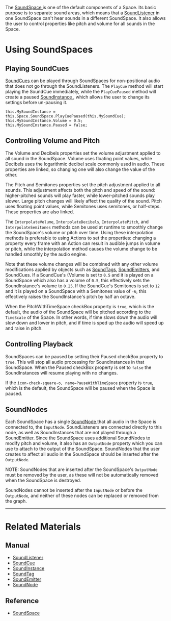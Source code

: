 The [ SoundSpace ](https://github.com/ZilchEngine/ZilchDocs/blob/master/code_reference/class_reference/soundspace.md) is one of the default components of a Space. Its basic purpose is to separate sound areas, which means that a [SoundListener](https://github.com/ZilchEngine/ZilchDocs/blob/master/zilch_editor_documentation/zilchmanual/audio/soundlistener.md) in one SoundSpace can't hear sounds in a different SoundSpace. It also allows the user to control properties like pitch and volume for all sounds in the Space. 

 # Using SoundSpaces

 ## Playing SoundCues

[SoundCues  ](https://github.com/ZilchEngine/ZilchDocs/blob/master/zilch_editor_documentation/zilchmanual/audio/soundcue.md) can be played through SoundSpaces for non-positional audio that does not go through the SoundListeners. The `PlayCue` method will start playing the SoundCue immediately, while the `PlayCuePaused` method will create a paused [SoundInstance ](https://github.com/ZilchEngine/ZilchDocs/blob/master/zilch_editor_documentation/zilchmanual/audio/soundinstance.md), which allows the user to change its settings before un-pausing it.

```lang=csharp
this.MySoundInstance = this.Space.SoundSpace.PlayCuePaused(this.MySoundCue);
this.MySoundInstance.Volume = 0.5;
this.MySoundInstance.Paused = false;
```

 ## Controlling Volume and Pitch

The Volume  and Decibels  properties set the volume adjustment applied to all sound in the SoundSpace. Volume  uses floating point values, while Decibels  uses the logarithmic decibel scale commonly used in audio. These properties are linked, so changing one will also change the value of the other.

The Pitch  and Semitones  properties set the pitch adjustment applied to all sounds. This adjustment affects both the pitch and speed of the sound: higher-pitched sounds will play faster, while lower-pitched sounds play slower. Large pitch changes will likely affect the quality of the sound. Pitch  uses floating point values, while Semitones  uses semitones, or half-steps. These properties are also linked.

The `InterpolateVolume`, `InterpolateDecibels`, `InterpolatePitch`, and `InterpolateSemitones` methods can be used at runtime to smoothly change the SoundSpace's volume or pitch over time. Using these interpolation methods is preferable to using Actions to set the properties: changing a property every frame with an Action can result in audible jumps in volume or pitch, while the interpolation method causes the volume change to be handled smoothly by the audio engine.

Note that these volume changes will be combined with any other volume modifications applied by objects such as [SoundTags](https://github.com/ZilchEngine/ZilchDocs/blob/master/zilch_editor_documentation/zilchmanual/audio/soundtag.md), [SoundEmitters](https://github.com/ZilchEngine/ZilchDocs/blob/master/zilch_editor_documentation/zilchmanual/audio/soundemitter.md), and SoundCues. If a SoundCue's {Volume  is set to `0.5` and it is played on a SoundSpace which also has a volume of `0.5`, this effectively sets the SoundInstance's volume to `0.25`. If the SoundCue's Semitones  is set to `12` and it is played on a SoundSpace with a Semitones  value of `-6`, this effectively raises the SoundInstance's pitch by half an octave.

When the PitchWithTimeSpace checkBox property is `true`, which is the default, the audio of the SoundSpace will be pitched according to the `TimeScale` of the Space. In other words, if time slows down the audio will slow down and lower in pitch, and if time is sped up the audio will speed up and raise in pitch.

 ## Controlling Playback

SoundSpaces can be paused by setting their Paused checkBox property to `true`. This will stop all audio processing for SoundInstances in that SoundSpace. When the Paused checkBox property is set to `false` the SoundInstances will resume playing with no changes. 

If the `icon-check-square-o, name=PauseWithTimeSpace` property is `true`, which is the default, the SoundSpace will be paused when the Space is paused.

 ## SoundNodes

Each SoundSpace has a single [SoundNode ](https://github.com/ZilchEngine/ZilchDocs/blob/master/zilch_editor_documentation/zilchmanual/audio/soundnode.md) that all audio in the Space is connected to, the `InputNode`. SoundListeners are connected directly to this node, as well as SoundInstances that are not played through a SoundEmitter. Since the SoundSpace uses additional SoundNodes to modify pitch and volume, it also has an `OutputNode` property which you can use to attach to the output of the SoundSpace. SoundNodes that the user creates to affect all audio in the SoundSpace should be inserted after the `OutputNode`. 

NOTE: SoundNodes that are inserted after the SoundSpace's `OutputNode` must be removed by the user, as these will not be automatically removed when the SoundSpace is destroyed.

SoundNodes cannot be inserted after the `InputNode` or before the `OutputNode`, and neither of these nodes can be replaced or removed from the graph.

---
 #  Related Materials

 ## Manual

- [SoundListener ](https://github.com/ZilchEngine/ZilchDocs/blob/master/zilch_editor_documentation/zilchmanual/audio/soundlistener.md)
- [SoundCue ](https://github.com/ZilchEngine/ZilchDocs/blob/master/zilch_editor_documentation/zilchmanual/audio/soundcue.md)
- [SoundInstance ](https://github.com/ZilchEngine/ZilchDocs/blob/master/zilch_editor_documentation/zilchmanual/audio/soundinstance.md)
- [SoundTag ](https://github.com/ZilchEngine/ZilchDocs/blob/master/zilch_editor_documentation/zilchmanual/audio/soundtag.md)
- [SoundEmitter ](https://github.com/ZilchEngine/ZilchDocs/blob/master/zilch_editor_documentation/zilchmanual/audio/soundemitter.md)
- [SoundNode ](https://github.com/ZilchEngine/ZilchDocs/blob/master/zilch_editor_documentation/zilchmanual/audio/soundnode.md)

 ## Reference

- [ SoundSpace ](https://github.com/ZilchEngine/ZilchDocs/blob/master/code_reference/class_reference/soundspace.md) 

 